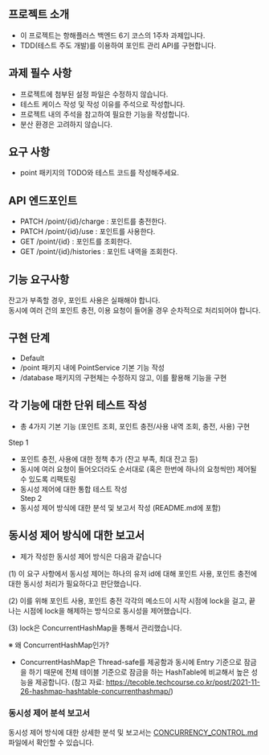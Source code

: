 
## 프로젝트 소개
- 이 프로젝트는 항해플러스 백엔드 6기 코스의 1주차 과제입니다. </br>
- TDD(테스트 주도 개발)를 이용하여 포인트 관리 API를 구현합니다. </br> 

## 과제 필수 사항
- 프로젝트에 첨부된 설정 파일은 수정하지 않습니다. </br> 
- 테스트 케이스 작성 및 작성 이유를 주석으로 작성합니다. </br>
- 프로젝트 내의 주석을 참고하여 필요한 기능을 작성합니다. </br>
- 분산 환경은 고려하지 않습니다. </br>

## 요구 사항
- point 패키지의 TODO와 테스트 코드를 작성해주세요.

## API 엔드포인트
- PATCH /point/{id}/charge : 포인트를 충전한다. </br>
- PATCH /point/{id}/use : 포인트를 사용한다. </br>
- GET /point/{id} : 포인트를 조회한다.</br>
- GET /point/{id}/histories : 포인트 내역을 조회한다. </br>

## 기능 요구사항
잔고가 부족할 경우, 포인트 사용은 실패해야 합니다. </br>
동시에 여러 건의 포인트 충전, 이용 요청이 들어올 경우 순차적으로 처리되어야 합니다. </br>

## 구현 단계
- Default </br>
- /point 패키지 내에 PointService 기본 기능 작성 </br> 
- /database 패키지의 구현체는 수정하지 않고, 이를 활용해 기능을 구현 </br>

## 각 기능에 대한 단위 테스트 작성
- 총 4가지 기본 기능 (포인트 조회, 포인트 충전/사용 내역 조회, 충전, 사용) 구현
  
Step 1
- 포인트 충전, 사용에 대한 정책 추가 (잔고 부족, 최대 잔고 등) </br>
- 동시에 여러 요청이 들어오더라도 순서대로 (혹은 한번에 하나의 요청씩만) 제어될 수 있도록 리팩토링 </br>
- 동시성 제어에 대한 통합 테스트 작성 </br> 
Step 2
- 동시성 제어 방식에 대한 분석 및 보고서 작성 (README.md에 포함) </br> 

## 동시성 제어 방식에 대한 보고서

- 제가 작성한 동시성 제어 방식은 다음과 같습니다

(1) 이 요구 사항에서 동시성 제어는 하나의 유저 id에 대해 포인트 사용, 포인트 충전에 대한 동시성 처리가 필요하다고 판단했습니다.

(2) 이를 위해 포인트 사용, 포인트 충전 각각의 메소드이 시작 시점에 lock을 걸고, 끝나는 시점에 lock을 해제하는 방식으로
    동시성을 제어했습니다.

(3) lock은 ConcurrentHashMap을 통해서 관리했습니다.

※ 왜 ConcurrentHashMap인가?
- ConcurrentHashMap은 Thread-safe를 제공함과 동시에 Entry 기준으로 잠금을 하기 때문에
  전체 테이블 기준으로 잠금을 하는 HashTable에 비교해서 높은 성능을 제공합니다. 
  (참고 자료: https://tecoble.techcourse.co.kr/post/2021-11-26-hashmap-hashtable-concurrenthashmap/)


### 동시성 제어 분석 보고서
동시성 제어 방식에 대한 상세한 분석 및 보고서는 [CONCURRENCY_CONTROL.md](https://github.com/LeeJaeYun7/hhplus-week-01/blob/master/CONCURRENCY_CONTROL.md) 파일에서 확인할 수 있습니다.
